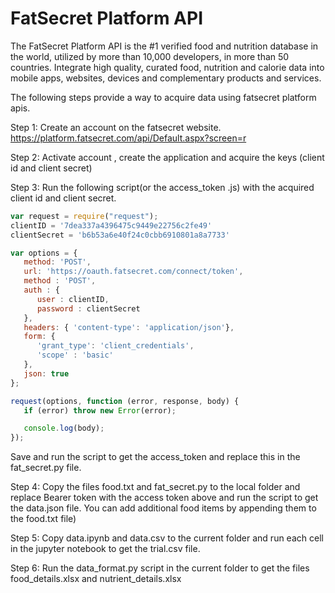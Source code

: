 # **FatSecret Platform API**

The FatSecret Platform API is the #1 verified food and nutrition database in the world, utilized by more than 10,000 developers, in more than 50 countries. Integrate high quality, curated food, nutrition and calorie data into mobile apps, websites, devices and complementary products and services.

The following steps provide a way to acquire data using fatsecret platform apis.

Step 1:
	Create an account on the fatsecret website.
	https://platform.fatsecret.com/api/Default.aspx?screen=r

Step 2:
Activate account , create the application and acquire the keys (client id and client secret)
	
Step 3:
	Run the following script(or the access_token .js) with the acquired client id and client secret.

```javascript
var request = require("request");
clientID = '7dea337a4396475c9449e22756c2fe49'
clientSecret = 'b6b53a6e40f24c0cbb6910801a8a7733'

var options = {
   method: 'POST',
   url: 'https://oauth.fatsecret.com/connect/token',
   method : 'POST',
   auth : {
      user : clientID,
      password : clientSecret
   },
   headers: { 'content-type': 'application/json'},
   form: {
      'grant_type': 'client_credentials',
      'scope' : 'basic'
   },
   json: true
};

request(options, function (error, response, body) {
   if (error) throw new Error(error);

   console.log(body);
});
```
Save and run the script to get the access_token and replace this in the fat_secret.py file.

Step 4:
	Copy the files food.txt and fat_secret.py to the local folder and replace Bearer token with the access token above and run the script to get the data.json 	file.
You can add additional food items by appending them to the food.txt file)

Step 5:
	Copy data.ipynb and data.csv to the current folder and run each cell in the jupyter notebook to get the trial.csv file.

Step 6:
 	Run the data_format.py script in the current folder to get the files food_details.xlsx and nutrient_details.xlsx
